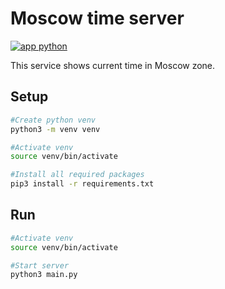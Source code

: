 # Moscow time server

[![app python](https://github.com/MasterLogick/S24-core-course-labs/actions/workflows/docker.yaml/badge.svg?branch=lab03)](https://github.com/MasterLogick/S24-core-course-labs/actions/workflows/docker.yaml)

This service shows current time in Moscow zone.

## Setup

```bash
#Create python venv
python3 -m venv venv

#Activate venv
source venv/bin/activate

#Install all required packages
pip3 install -r requirements.txt
```

## Run

```bash
#Activate venv
source venv/bin/activate

#Start server
python3 main.py
```
